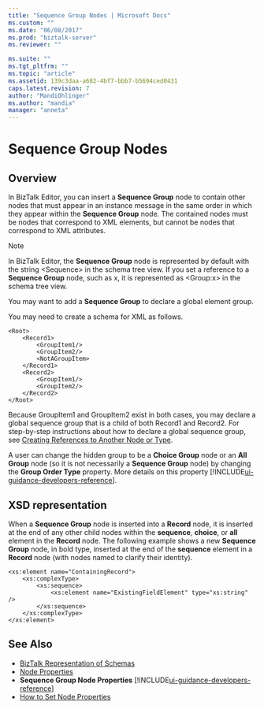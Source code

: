 ```yaml
---
title: "Sequence Group Nodes | Microsoft Docs"
ms.custom: ""
ms.date: "06/08/2017"
ms.prod: "biztalk-server"
ms.reviewer: ""

ms.suite: ""
ms.tgt_pltfrm: ""
ms.topic: "article"
ms.assetid: 139c3daa-a682-4bf7-bbb7-b5694ced0431
caps.latest.revision: 7
author: "MandiOhlinger"
ms.author: "mandia"
manager: "anneta"
---
```

# Sequence Group Nodes

## Overview
In BizTalk Editor, you can insert a **Sequence Group** node to contain other nodes that must appear in an instance message in the same order in which they appear within the **Sequence Group** node. The contained nodes must be nodes that correspond to XML elements, but cannot be nodes that correspond to XML attributes.  

> [!NOTE]
>  In BizTalk Editor, the **Sequence Group** node is represented by default with the string \<Sequence\> in the schema tree view. If you set a reference to a **Sequence Group** node, such as x, it is represented as \<Group:x\> in the schema tree view.  

 You may want to add a **Sequence Group** to declare a global element group.  

 You may need to create a schema for XML as follows.  

```  
<Root>  
    <Record1>  
        <GroupItem1/>  
        <GroupItem2/>  
        <NotAGroupItem>  
    </Record1>  
    <Record2>  
        <GroupItem1/>  
        <GroupItem2/>  
    </Record2>  
</Root>  

```  

 Because GroupItem1 and GroupItem2 exist in both cases, you may declare a global sequence group that is a child of both Record1 and Record2. For step-by-step instructions about how to declare a global sequence group, see [Creating References to Another Node or Type](../core/how-to-create-references-to-another-node-or-type.md).  

 A user can change the hidden group to be a **Choice Group** node or an **All Group** node (so it is not necessarily a **Sequence Group** node) by changing the **Group Order Type** property. More details on this property [!INCLUDE[ui-guidance-developers-reference](../includes/ui-guidance-developers-reference.md)].

## XSD representation  
 When a **Sequence Group** node is inserted into a **Record** node, it is inserted at the end of any other child nodes within the **sequence**, **choice**, or **all** element in the **Record** node. The following example shows a new **Sequence Group** node, in bold type, inserted at the end of the **sequence** element in a **Record** node (with nodes named to clarify their identity).  

```  
<xs:element name="ContainingRecord">  
    <xs:complexType>  
        <xs:sequence>  
            <xs:element name="ExistingFieldElement" type="xs:string" />  
        </xs:sequence>  
    </xs:complexType>  
</xs:element>  

```  

## See Also  
- [BizTalk Representation of Schemas](../core/biztalk-representation-of-schemas.md)   
- [Node Properties](../core/node-properties.md)   
- **Sequence Group Node Properties** [!INCLUDE[ui-guidance-developers-reference](../includes/ui-guidance-developers-reference.md)]
- [How to Set Node Properties](../core/how-to-set-node-properties.md)
